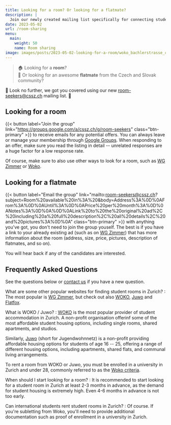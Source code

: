 ```yaml
---
title: Looking for a room? Or looking for a flatmate?
description: |
  Join our newly created mailing list specifically for connecting students looking for a room with students offering rooms in their flats.
date: 2023-05-02
url: /room-sharing
menu:
  main:
    weight: 50
    name: Room sharing
image: images/posts/2023-05-02-looking-for-a-room/woko_bachlerstrasse_crop.jpg
---
```


> 🏠 Looking for a **room**?  
> 👫 Or looking for an awesome **flatmate** from the Czech and Slovak community?

📧 Look no further, we got you covered using our new [room-seekers@cssz.ch](mailto:room-seekers@cssz.ch) mailing list. 🥳

## Looking for a room

{{< button label="Join the group" link="https://groups.google.com/a/cssz.ch/g/room-seekers" class="btn-primary" >}} to receive emails for any potential offers.
You can always leave or manage your membership through [Google Groups](https://groups.google.com/).
When responding to an offer, make sure you read the listing in detail -- unrelated responses are a huge factor for a low response rate.

Of course, make sure to also use other ways to look for a room, such as [WG Zimmer](https://www.wgzimmer.ch/) or [Woko](https://www.woko.ch/).

## Looking for a flatmate

{{< button label="Email the group" link="mailto:room-seekers@cssz.ch?subject=Room%20available%20in%3A%20&body=Address%3A%0D%0AFrom%3A%0D%0AUntil%3A%0D%0APrice%20per%20month%3A%0D%0ANotes%3A%0D%0A%0D%0ALink%20to%20the%20original%20ad%2C%20including%20a%20full%20description%2C%20all%20details%2C%20and%20pictures%3A%0D%0A" class="btn-primary" >}}
with anything you've got, you don't need to join the group youself.
The best is if you have a link to your already existing ad (such as on [WG Zimmer](https://www.wgzimmer.ch/)) that has more information about the room (address, size, price, pictures, description of flatmates, and so on).

You will hear back if any of the candidates are interested.

## Frequently Asked Questions

See the questions below or [contact us](mailto:info@cssz.ch) if you have a new question.

What are some other popular websites for finding student rooms in Zurich?
: The most popular is [WG Zimmer](https://www.wgzimmer.ch/), but check out also [WOKO](https://www.woko.ch/), [Juwo](https://juwo.ch/) and [Flatfox](https://flatfox.ch/).

What is WOKO / Juwo?
: [WOKO](https://www.woko.ch/) is the most popular provider of student accommodation in Zurich. A non-profit organisation offerinf some of the most affordable student housing options, including single rooms, shared apartments, and studios.

  Similarly, [Juwo](https://juwo.ch/) (short for Jugendwohnnetz) is a non-profit providing affordable housing options for students of age 16 -- 25, offering a range of different housing options, including apartments, shared flats, and communal living arrangements.

  To rent a room from WOKO or Juwo, you must be enrolled in a university in Zurich and under 28, commonly referred to as the [Woko criteria](https://www.woko.ch/files/documents/6730/renting-criteria.pdf).

When should I start looking for a room?
: It is recommended to start looking for a student room in Zurich at least 2-3 months in advance, as the demand for student housing is extremely high. Even 4-6 months in advance is not too early.

Can international students rent student rooms in Zurich?
: Of course. If you're subletting from Woko, you'll need to provide additional documentation such as proof of enrollment in a university in Zurich.
